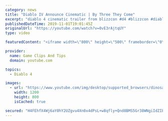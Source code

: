 ```yaml
---
category: news
title: "Diablo IV Announce Cinematic | By Three They Come"
excerpt: "diablo 4 cinematic trailer from blizzcon #d4 #blizzcon #diablo."
publishedDateTime: 2019-11-01T19:01:45Z
originalUrl: "https://youtube.com/watch?v=0vE3rAjtqUY"
type: video

featuredContent: "<iframe width=\"800\" height=\"500\" frameborder=\"0\" src=\"https://www.youtube.com/embed/0vE3rAjtqUY\" allow=\"accelerometer; autoplay; encrypted-media; gyroscope; picture-in-picture\" allowfullscreen></iframe>"

provider:
  name: Game Clips And Tips
  domain: youtube.com

topics:
  - Diablo 4

images:
  - url: "https://www.youtube.com/img/desktop/supported_browsers/dinosaur.png"
    width: 1200
    height: 800
    isCached: true

secured: "H4FEhfX4Wj6aY0hY2UZgvu4Xn0x4dPsL+w8qfly+Qnd8BMS5Gr38WNgiIdZIEnFZvF4WEZk1LlYwcI0Z83eOulDnlChUV2QFY26nQeadJJgqGKjhY+1kDK+GXIRbw0siA+3LkYqtfaP+5A4S1lL2rQpG31TIFNW1O+OVB11XTVJP7aHNzJf1A2bi4gEVjjAhvLG1Zi2cvl40eigG3GRWc+B9NWSFhZIZZj/+KC9dK5qxncNKKI/8xxT49ZpTjKi0z4+DB08spUaQ+f8NrPo3YBo6N2mjDR0gRrXbwg5RO2/1MCZPFG8VltgxBpeYrGUxbl08pfh/yCZ282iSB9DJa+l7lCyOdLoPlHWhzAYKG5FQBZlkIPER96zuiteDTL34Z55zStUZlHuOvfQQ0IcYeA==;VbqCvKdmGZkbL5c3zJVXJA=="
---
```


